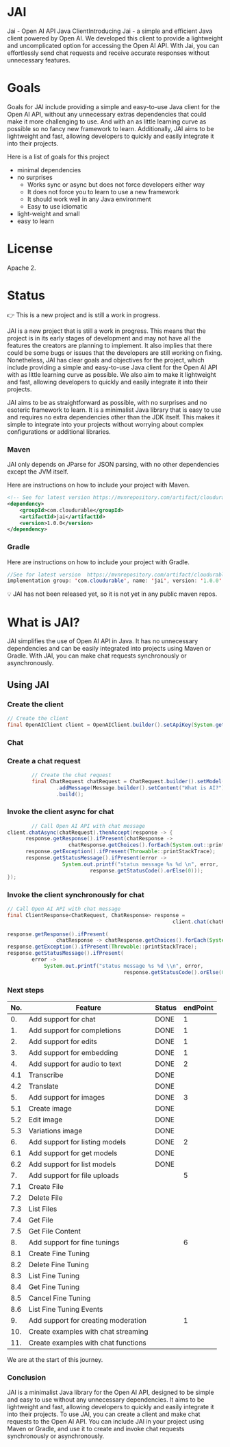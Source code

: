 # JAI

Jai - Open AI API Java ClientIntroducing Jai - a simple and efficient Java client powered by Open AI. We developed 
this client to provide a lightweight and uncomplicated option for accessing the Open AI API. With Jai, you can 
effortlessly send chat requests and receive accurate responses without unnecessary features.

# Goals

Goals for JAI include providing a simple and easy-to-use Java client for the Open AI API, without any unnecessary
extras dependencies that could make it more challenging to use. And with an as little learning curve as possible so 
no fancy new framework to learn. Additionally, JAI aims to be lightweight and fast, allowing developers to quickly 
and easily integrate it into their projects.

Here is a list of goals for this project

- minimal dependencies
- no surprises
    - Works sync or async but does not force developers either way
    - It does not force you to learn to use a new framework
    - It should work well in any Java environment
    - Easy to use idiomatic
- light-weight and small
- easy to learn

# License

Apache 2.

# Status

<aside>
👉 This is a new project and is still a work in progress.

</aside>

JAI is a new project that is still a work in progress. This means that the project is in its early stages of development 
and may not have all the features the creators are planning to implement. It also implies that there could be some bugs 
or issues that the developers are still working on fixing. Nonetheless, JAI has clear goals and objectives for the 
project, which include providing a simple and easy-to-use Java client for the Open AI API with as little learning 
curve as possible. We also aim to make it lightweight and fast, allowing developers to quickly and easily integrate
it into their projects.

JAI aims to be as straightforward as possible, with no surprises and no esoteric framework to learn. It is a minimalist 
Java library that is easy to use and requires no extra dependencies other than the JDK itself. This makes it simple to 
integrate into your projects without worrying about complex configurations or additional libraries.

### Maven

JAI only depends on JParse for JSON parsing, with no other dependencies except the JVM itself.

Here are instructions on how to include your project with Maven.

```xml
<!-- See for latest version https://mvnrepository.com/artifact/cloudurable/jparse -->
<dependency>
    <groupId>com.cloudurable</groupId>
    <artifactId>jai</artifactId>
    <version>1.0.0</version>
</dependency>
```

### Gradle

Here are instructions on how to include your project with Gradle.

```java
//See for latest version  https://mvnrepository.com/artifact/cloudurable/jai
implementation group: 'com.cloudurable', name: 'jai', version: '1.0.0'
```

<aside>
💡 JAI has not been released yet, so it is not yet in any public maven repos.

</aside>

# What is JAI?

JAI simplifies the use of Open AI API in Java. It has no unnecessary dependencies and can be easily integrated into 
projects using Maven or Gradle. With JAI, you can make chat requests synchronously or asynchronously.

## Using JAI

### Create the client

```java
// Create the client
final OpenAIClient client = OpenAIClient.builder().setApiKey(System.getenv("OPEN_AI_KEY")).build();
```

### Chat

### Create a chat request

```java
        // Create the chat request
        final ChatRequest chatRequest = ChatRequest.builder().setModel("gpt-3.5-turbo")
                .addMessage(Message.builder().setContent("What is AI?").setRole(Role.USER).build())
                .build();
```

### Invoke the client async for chat

```java
        // Call Open AI API with chat message
client.chatAsync(chatRequest).thenAccept(response -> {
      response.getResponse().ifPresent(chatResponse -> 
                    chatResponse.getChoices().forEach(System.out::println));
      response.getException().ifPresent(Throwable::printStackTrace);
      response.getStatusMessage().ifPresent(error -> 
                  System.out.printf("status message %s %d \n", error, 
                           response.getStatusCode().orElse(0)));
});
```

### Invoke the client synchronously for chat

```java
// Call Open AI API with chat message
final ClientResponse<ChatRequest, ChatResponse> response = 
                                                      client.chat(chatRequest);

response.getResponse().ifPresent(
				chatResponse -> chatResponse.getChoices().forEach(System.out::println));
response.getException().ifPresent(Throwable::printStackTrace);
response.getStatusMessage().ifPresent(
		error -> 
			System.out.printf("status message %s %d \\n", error, 
                                      response.getStatusCode().orElse(0)))

```

### Next steps

| No. | Feature                             | Status | endPoint |
|-----|-------------------------------------|--------|----------|
| 0.  | Add support for chat                | DONE   | 1        |
| 1.  | Add support for completions         | DONE   | 1        |
| 2.  | Add support for edits               | DONE   | 1        |
| 3.  | Add support for embedding           | DONE   | 1        | 
| 4.  | Add support for audio to text       | DONE   | 2        | 
| 4.1 | Transcribe                          | DONE   |          | 
| 4.2 | Translate                           | DONE   |          | 
| 5.  | Add support for images              | DONE   | 3        | 
| 5.1 | Create image                        | DONE   |          | 
| 5.2 | Edit image                          | DONE   |          | 
| 5.3 | Variations image                    | DONE   |          | 
| 6.  | Add support for listing models      | DONE   | 2        | 
| 6.1 | Add support for get models          | DONE   |          | 
| 6.2 | Add support for list models         | DONE   |          | 
| 7.  | Add support for file uploads        |        | 5        | 
| 7.1 | Create File                         |        |          | 
| 7.2 | Delete File                         |        |          | 
| 7.3 | List Files                          |        |          | 
| 7.4 | Get File                            |        |          | 
| 7.5 | Get File Content                    |        |          | 
| 8.  | Add support for fine tunings        |        | 6        | 
| 8.1 | Create Fine Tuning                  |        |          | 
| 8.2 | Delete Fine Tuning                  |        |          | 
| 8.3 | List Fine Tuning                    |        |          | 
| 8.4 | Get Fine Tuning                     |        |          | 
| 8.5 | Cancel Fine Tuning                  |        |          | 
| 8.6 | List Fine Tuning Events             |        |          | 
| 9.  | Add support for creating moderation |        | 1        | 
| 10. | Create examples with chat streaming |        |          | 
| 11. | Create examples with chat functions |        |          | 



We are at the start of this journey.



### Conclusion

JAI is a minimalist Java library for the Open AI API, designed to be simple and easy to use without any unnecessary dependencies. 
It aims to be lightweight and fast, allowing developers to quickly and easily integrate it into their projects. 
To use JAI, you can create a client and make chat requests to the Open AI API. You can include JAI in your project using 
Maven or Gradle, and use it to create and invoke chat requests synchronously or asynchronously.

